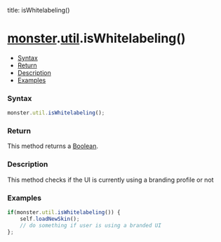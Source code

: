 title: isWhitelabeling()

# [monster][monster].[util][util].isWhitelabeling()

* [Syntax](#syntax)
* [Return](#return)
* [Description](#description)
* [Examples](#examples)

### Syntax
```javascript
monster.util.isWhitelabeling();
```

### Return
This method returns a [Boolean][boolean].

### Description
This method checks if the UI is currently using a branding profile or not

### Examples
```javascript
if(monster.util.isWhitelabeling()) {
	self.loadNewSkin();
	// do something if user is using a branded UI
};
```

[monster]: ../../monster.md
[util]: ../util.md

[object_literal]: https://developer.mozilla.org/en-US/docs/Web/JavaScript/Guide/Values,_variables,_and_literals#Object_literals
[boolean]: https://developer.mozilla.org/en-US/docs/Web/JavaScript/Guide/Grammar_and_types#Boolean_literals

